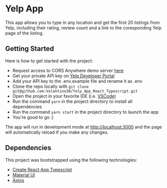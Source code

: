 # Yelp App

This app allows you to type in any location and get the first 20 listings from Yelp, including their rating, review count and a link to the coresponding Yelp page of the listing.

## Getting Started

Here is how to get started with the project:

- Request access to CORS Anywhere demo server [here](https://cors-anywhere.herokuapp.com/corsdemo)
- Get your private API key on [Yelp Developer Portal](https://docs.developer.yelp.com/)
- Add your API key to the .env.example file and rename it as .env
- Clone the repo locally with `git clone git@github.com:Valentino30/Yelp_App_React_Typescript.git`
- Open the project in your favorite IDE (i.e. [VSCode](https://code.visualstudio.com/))
- Run the command `yarn` in the project directory to install all dependencies
- Run the command `yarn start` in the project directory to launch the app
- You're good to go :)

The app will run in development mode at [http://localhost:3000](http://localhost:3000) and the page will automatically reload if you make any changes.

## Dependencies

This project was bootstrapped using the following technologies:

- [Create React App Typescript](https://create-react-app.dev/docs/adding-typescript/)
- [Material UI](https://mui.com/getting-started/installation/)
- [Axios](https://axios-http.com/) 
